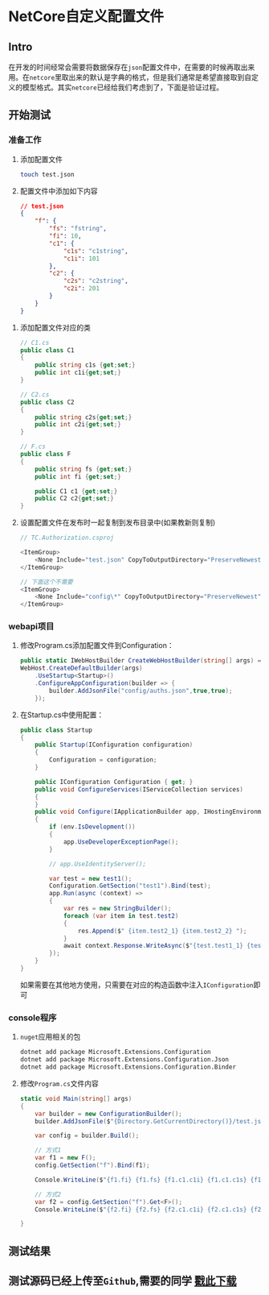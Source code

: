 # NetCore自定义配置文件

## Intro

在开发的时间经常会需要将数据保存在`json`配置文件中，在需要的时候再取出来用。在`netcore`里取出来的默认是字典的格式，但是我们通常是希望直接取到自定义的模型格式。其实`netcore`已经给我们考虑到了，下面是验证过程。

## 开始测试

### 准备工作
1. 添加配置文件

    ```bash
    touch test.json
    ```
1. 配置文件中添加如下内容

    ```json
    // test.json
    {
        "f": {
            "fs": "fstring",
            "fi": 10,
            "c1": {
                "c1s": "c1string",
                "c1i": 101
            },
            "c2": {
                "c2s": "c2string",
                "c2i": 201
            }
        }
    }
    ```
<!-- more -->
1. 添加配置文件对应的类

    ```csharp
    // C1.cs
    public class C1
    {
        public string c1s {get;set;}
        public int c1i{get;set;}
    }

    // C2.cs
    public class C2
    {
        public string c2s{get;set;}
        public int c2i{get;set;}
    }

    // F.cs
    public class F
    {
        public string fs {get;set;}
        public int fi {get;set;}

        public C1 c1 {get;set;}
        public C2 c2{get;set;}
    }
    ```
1. 设置配置文件在发布时一起复制到发布目录中(如果教新则复制)

    ```csharp
    // TC.Authorization.csproj

    <ItemGroup>
        <None Include="test.json" CopyToOutputDirectory="PreserveNewest"/>
    </ItemGroup>

    // 下面这个不需要
    <ItemGroup>
        <None Include="config\*" CopyToOutputDirectory="PreserveNewest"/>
    </ItemGroup>
    ```

### webapi项目

1. 修改Program.cs添加配置文件到Configuration：

    ```csharp
    public static IWebHostBuilder CreateWebHostBuilder(string[] args) =>
    WebHost.CreateDefaultBuilder(args)
        .UseStartup<Startup>()
        .ConfigureAppConfiguration(builder => {
            builder.AddJsonFile("config/auths.json",true,true);
        });
    ```
1. 在Startup.cs中使用配置：

    ```csharp
    public class Startup
    {
        public Startup(IConfiguration configuration)
        {
            Configuration = configuration;
        }

        public IConfiguration Configuration { get; }
        public void ConfigureServices(IServiceCollection services)
        {
        }
        public void Configure(IApplicationBuilder app, IHostingEnvironment env)
        {
            if (env.IsDevelopment())
            {
                app.UseDeveloperExceptionPage();
            }

            // app.UseIdentityServer();

            var test = new test1();
            Configuration.GetSection("test1").Bind(test);
            app.Run(async (context) =>
            {
                var res = new StringBuilder();
                foreach (var item in test.test2)
                {
                    res.Append($" {item.test2_1} {item.test2_2} ");
                }
                await context.Response.WriteAsync($"{test.test1_1} {test.test1_2} {res}");
            });
        }
    }
    ```
    如果需要在其他地方使用，只需要在对应的构造函数中注入`IConfiguration`即可

### console程序

1. `nuget`应用相关的包

    ```bash
    dotnet add package Microsoft.Extensions.Configuration
    dotnet add package Microsoft.Extensions.Configuration.Json
    dotnet add package Microsoft.Extensions.Configuration.Binder
    ```
1. 修改`Program.cs`文件内容

    ```csharp
    static void Main(string[] args)
    {
        var builder = new ConfigurationBuilder();
        builder.AddJsonFile($"{Directory.GetCurrentDirectory()}/test.json",false,true);

        var config = builder.Build();

        // 方式1
        var f1 = new F();
        config.GetSection("f").Bind(f1);

        Console.WriteLine($"{f1.fi} {f1.fs} {f1.c1.c1i} {f1.c1.c1s} {f1.c2.c2i} {f1.c2.c2s}");

        // 方式2
        var f2 = config.GetSection("f").Get<F>();
        Console.WriteLine($"{f2.fi} {f2.fs} {f2.c1.c1i} {f2.c1.c1s} {f2.c2.c2i} {f2.c2.c2s}");

    }
    ```

## 测试结果  

测试源码已经上传至`Github`,需要的同学 [戳此下载](https://github.com/yasewang987/Hz.DonetDemo/tree/master/Hz.Configure)
---